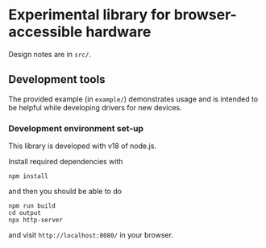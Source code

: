 # Experimental library for browser-accessible hardware

Design notes are in `src/`.

## Development tools

The provided example (in `example/`) demonstrates usage and is
intended to be helpful while developing drivers for new devices.

### Development environment set-up

This library is developed with v18 of node.js.

Install required dependencies with

``` shell
npm install
```

and then you should be able to do

``` shell
npm run build
cd output
npx http-server
```

and visit `http://localhost:8080/` in your browser.
